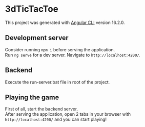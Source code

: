 # 3dTicTacToe

This project was generated with [Angular CLI](https://github.com/angular/angular-cli) version 16.2.0.

## Development server

Consider running `npm i` before serving the application. <br>
Run `ng serve` for a dev server. Navigate to `http://localhost:4200/`.

## Backend

Execute the run-server.bat file in root of the project.

## Playing the game

First of all, start the backend server. <br>
After serving the application, open 2 tabs in your browser with `http://localhost:4200/` and you can start playing!
